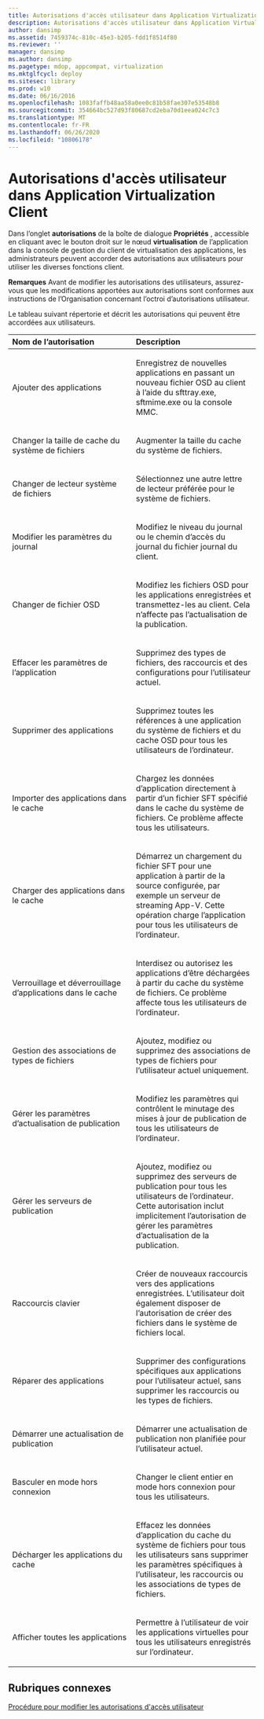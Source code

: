 ```yaml
---
title: Autorisations d'accès utilisateur dans Application Virtualization Client
description: Autorisations d'accès utilisateur dans Application Virtualization Client
author: dansimp
ms.assetid: 7459374c-810c-45e3-b205-fdd1f8514f80
ms.reviewer: ''
manager: dansimp
ms.author: dansimp
ms.pagetype: mdop, appcompat, virtualization
ms.mktglfcycl: deploy
ms.sitesec: library
ms.prod: w10
ms.date: 06/16/2016
ms.openlocfilehash: 1083faffb48aa58a0ee0c81b58fae307e53548b8
ms.sourcegitcommit: 354664bc527d93f80687cd2eba70d1eea024c7c3
ms.translationtype: MT
ms.contentlocale: fr-FR
ms.lasthandoff: 06/26/2020
ms.locfileid: "10806178"
---
```

# Autorisations d'accès utilisateur dans Application Virtualization Client


Dans l’onglet **autorisations** de la boîte de dialogue **Propriétés** , accessible en cliquant avec le bouton droit sur le nœud **virtualisation** de l’application dans la console de gestion du client de virtualisation des applications, les administrateurs peuvent accorder des autorisations aux utilisateurs pour utiliser les diverses fonctions client.

**Remarques**  Avant de modifier les autorisations des utilisateurs, assurez-vous que les modifications apportées aux autorisations sont conformes aux instructions de l’Organisation concernant l’octroi d’autorisations utilisateur.

 

Le tableau suivant répertorie et décrit les autorisations qui peuvent être accordées aux utilisateurs.

<table>
<colgroup>
<col width="50%" />
<col width="50%" />
</colgroup>
<thead>
<tr class="header">
<th align="left">Nom de l’autorisation</th>
<th align="left">Description</th>
</tr>
</thead>
<tbody>
<tr class="odd">
<td align="left"><p>Ajouter des applications</p></td>
<td align="left"><p>Enregistrez de nouvelles applications en passant un nouveau fichier OSD au client à l’aide du sfttray.exe, sftmime.exe ou la console MMC.</p></td>
</tr>
<tr class="even">
<td align="left"><p>Changer la taille de cache du système de fichiers</p></td>
<td align="left"><p>Augmenter la taille du cache du système de fichiers.</p></td>
</tr>
<tr class="odd">
<td align="left"><p>Changer de lecteur système de fichiers</p></td>
<td align="left"><p>Sélectionnez une autre lettre de lecteur préférée pour le système de fichiers.</p></td>
</tr>
<tr class="even">
<td align="left"><p>Modifier les paramètres du journal</p></td>
<td align="left"><p>Modifiez le niveau du journal ou le chemin d’accès du journal du fichier journal du client.</p></td>
</tr>
<tr class="odd">
<td align="left"><p>Changer de fichier OSD</p></td>
<td align="left"><p>Modifiez les fichiers OSD pour les applications enregistrées et transmettez-les au client. Cela n’affecte pas l’actualisation de la publication.</p></td>
</tr>
<tr class="even">
<td align="left"><p>Effacer les paramètres de l’application</p></td>
<td align="left"><p>Supprimez des types de fichiers, des raccourcis et des configurations pour l’utilisateur actuel.</p></td>
</tr>
<tr class="odd">
<td align="left"><p>Supprimer des applications</p></td>
<td align="left"><p>Supprimez toutes les références à une application du système de fichiers et du cache OSD pour tous les utilisateurs de l’ordinateur.</p></td>
</tr>
<tr class="even">
<td align="left"><p>Importer des applications dans le cache</p></td>
<td align="left"><p>Chargez les données d’application directement à partir d’un fichier SFT spécifié dans le cache du système de fichiers. Ce problème affecte tous les utilisateurs.</p></td>
</tr>
<tr class="odd">
<td align="left"><p>Charger des applications dans le cache</p></td>
<td align="left"><p>Démarrez un chargement du fichier SFT pour une application à partir de la source configurée, par exemple un serveur de streaming App-V. Cette opération charge l’application pour tous les utilisateurs de l’ordinateur.</p></td>
</tr>
<tr class="even">
<td align="left"><p>Verrouillage et déverrouillage d’applications dans le cache</p></td>
<td align="left"><p>Interdisez ou autorisez les applications d’être déchargées à partir du cache du système de fichiers. Ce problème affecte tous les utilisateurs de l’ordinateur.</p></td>
</tr>
<tr class="odd">
<td align="left"><p>Gestion des associations de types de fichiers</p></td>
<td align="left"><p>Ajoutez, modifiez ou supprimez des associations de types de fichiers pour l’utilisateur actuel uniquement.</p></td>
</tr>
<tr class="even">
<td align="left"><p>Gérer les paramètres d’actualisation de publication</p></td>
<td align="left"><p>Modifiez les paramètres qui contrôlent le minutage des mises à jour de publication de tous les utilisateurs de l’ordinateur.</p></td>
</tr>
<tr class="odd">
<td align="left"><p>Gérer les serveurs de publication</p></td>
<td align="left"><p>Ajoutez, modifiez ou supprimez des serveurs de publication pour tous les utilisateurs de l’ordinateur. Cette autorisation inclut implicitement l’autorisation de gérer les paramètres d’actualisation de la publication.</p></td>
</tr>
<tr class="even">
<td align="left"><p>Raccourcis clavier</p></td>
<td align="left"><p>Créer de nouveaux raccourcis vers des applications enregistrées. L’utilisateur doit également disposer de l’autorisation de créer des fichiers dans le système de fichiers local.</p></td>
</tr>
<tr class="odd">
<td align="left"><p>Réparer des applications</p></td>
<td align="left"><p>Supprimer des configurations spécifiques aux applications pour l’utilisateur actuel, sans supprimer les raccourcis ou les types de fichiers.</p></td>
</tr>
<tr class="even">
<td align="left"><p>Démarrer une actualisation de publication</p></td>
<td align="left"><p>Démarrer une actualisation de publication non planifiée pour l’utilisateur actuel.</p></td>
</tr>
<tr class="odd">
<td align="left"><p>Basculer en mode hors connexion</p></td>
<td align="left"><p>Changer le client entier en mode hors connexion pour tous les utilisateurs.</p></td>
</tr>
<tr class="even">
<td align="left"><p>Décharger les applications du cache</p></td>
<td align="left"><p>Effacez les données d’application du cache du système de fichiers pour tous les utilisateurs sans supprimer les paramètres spécifiques à l’utilisateur, les raccourcis ou les associations de types de fichiers.</p></td>
</tr>
<tr class="odd">
<td align="left"><p>Afficher toutes les applications</p></td>
<td align="left"><p>Permettre à l’utilisateur de voir les applications virtuelles pour tous les utilisateurs enregistrés sur l’ordinateur.</p></td>
</tr>
</tbody>
</table>

 

## Rubriques connexes


[Procédure pour modifier les autorisations d'accès utilisateur](how-to-change-user-access-permissions.md)

 

 





